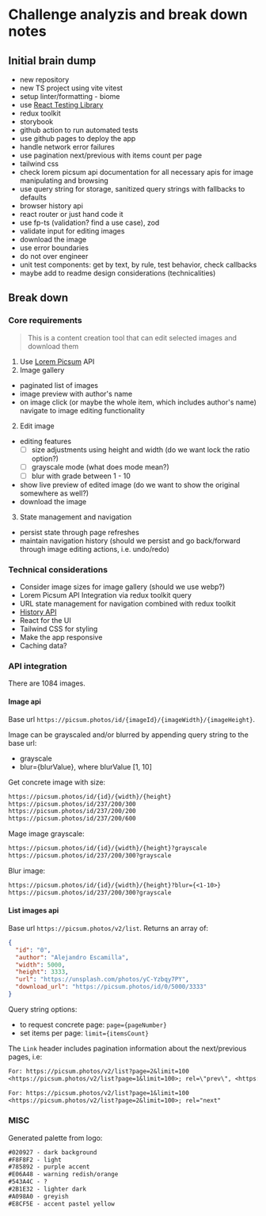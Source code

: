 # Challenge analyzis and break down notes

## Initial brain dump

- new repository
- new TS project using vite vitest
- setup linter/formatting - biome
- use [React Testing Library](https://testing-library.com)
- redux toolkit
- storybook
- github action to run automated tests
- use github pages to deploy the app
- handle network error failures
- use pagination next/previous with items count per page
- tailwind css
- check lorem picsum api documentation for all necessary apis for image manipulating and browsing
- use query string for storage, sanitized query strings with fallbacks to defaults
- browser history api
- react router or just hand code it
- use fp-ts (validation? find a use case), zod
- validate input for editing images
- download the image
- use error boundaries
- do not over engineer
- unit test components: get by text, by rule, test behavior, check callbacks
- maybe add to readme design considerations (technicalities)

## Break down

### Core requirements

> This is a content creation tool that can edit selected images and download them

1. Use [Lorem Picsum](https://picsum.photos) API
1. Image gallery
  - paginated list of images
  - image preview with author's name
  - on image click (or maybe the whole item, which includes author's name) navigate to image editing functionality
2. Edit image
  - editing features
    - [ ] size adjustments using height and width (do we want lock the ratio option?)
    - [ ] grayscale mode (what does mode mean?)
    - [ ] blur with grade between 1 - 10
  - show live preview of edited image (do we want to show the original somewhere as well?)
  - download the image
3. State management and navigation
  - persist state through page refreshes
  - maintain navigation history (should we persist and go back/forward through image editing actions, i.e. undo/redo)

### Technical considerations

- Consider image sizes for image gallery (should we use webp?)
- Lorem Picsum API Integration via redux toolkit query
- URL state management for navigation combined with redux toolkit
- [History API](https://developer.mozilla.org/en-US/docs/Web/API/History_API)
- React for the UI
- Tailwind CSS for styling
- Make the app responsive
- Caching data?

### API integration

There are 1084 images.

#### Image api

Base url `https://picsum.photos/id/{imageId}/{imageWidth}/{imageHeight}`.

Image can be grayscaled and/or blurred by appending query string to the base url:
  - grayscale
  - blur={blurValue}, where blurValue [1, 10]

Get concrete image with size:

```txt
https://picsum.photos/id/{id}/{width}/{height}
https://picsum.photos/id/237/200/300
https://picsum.photos/id/237/200/200
https://picsum.photos/id/237/200/600
```

Mage image grayscale:

```txt
https://picsum.photos/id/{id}/{width}/{height}?grayscale
https://picsum.photos/id/237/200/300?grayscale
```

Blur image:

```txt
https://picsum.photos/id/{id}/{width}/{height}?blur={<1-10>}
https://picsum.photos/id/237/200/300?grayscale
```

#### List images api

Base url `https://picsum.photos/v2/list`.
Returns an array of:

```json
{
  "id": "0",
  "author": "Alejandro Escamilla",
  "width": 5000,
  "height": 3333,
  "url": "https://unsplash.com/photos/yC-Yzbqy7PY",
  "download_url": "https://picsum.photos/id/0/5000/3333"
}
```

Query string options:

- to request concrete page: `page={pageNumber}`
- set items per page: `limit={itemsCount}`

The `Link` header includes pagination information about the next/previous pages, i.e:

```txt
For: https://picsum.photos/v2/list?page=2&limit=100
<https://picsum.photos/v2/list?page=1&limit=100>; rel=\"prev\", <https://picsum.photos/v2/list?page=3&limit=100>; rel=\"next\"

For: https://picsum.photos/v2/list?page=1&limit=100
<https://picsum.photos/v2/list?page=2&limit=100>; rel="next"
```


### MISC

Generated palette from logo:

```txt
#020927 - dark background
#F8F8F2 - light
#785892 - purple accent
#E06A48 - warning redish/orange
#543A4C - ?
#2B1E32 - lighter dark
#A098A0 - greyish
#E8CF5E - accent pastel yellow
```
